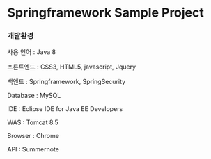 # Springframework Sample Project

### 개발환경
사용 언어 : Java 8

프론트엔드 : CSS3, HTML5, javascript, Jquery

백엔드 : Springframework, SpringSecurity

Database : MySQL

IDE : Eclipse IDE for Java EE Developers

WAS : Tomcat 8.5

Browser : Chrome

API : Summernote

